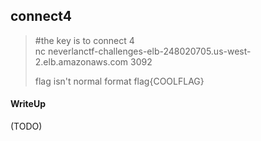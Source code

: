 ## connect4

> \#the key is to connect 4 <br>
>nc neverlanctf-challenges-elb-248020705.us-west-2.elb.amazonaws.com 3092
>
> flag isn't normal format flag{COOLFLAG}

#### WriteUp

(TODO)